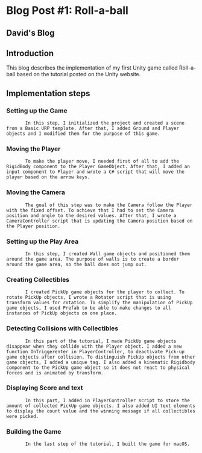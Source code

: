 # Blog Post #1: Roll-a-ball

## David's Blog

## Introduction
This blog describes the implementation of my first Unity game called Roll-a-ball based on the tutorial posted on the Unity website.

## Implementation steps

### Setting up the Game
           In this step, I initialized the project and created a scene from a Basic URP template. After that, I added Ground and Player objects and I modified them for the purpose of this game.

### Moving the Player
           To make the player move, I needed first of all to add the RigidBody component to the Player GameObject. After that, I added an input component to Player and wrote a C# script that will move the player based on the arrow keys.

### Moving the Camera
           The goal of this step was to make the Camera follow the Player with the fixed offset. To achieve that I had to set the Camera position and angle to the desired values. After that, I wrote a CameraController script that is updating the Camera position based on the Player position.

### Setting up the Play Area
           In this step, I created Wall game objects and positioned them around the game area. The purpose of walls is to create a border around the game area, so the ball does not jump out.

### Creating Collectibles
           I created PickUp game objects for the player to collect. To rotate PickUp objects, I wrote a Rotator script that is using transform values for rotation. To simplify the manipulation of PickUp game objects, I used Prefab to be able to make changes to all instances of PickUp objects on one place.

### Detecting Collisions with Collectibles
           In this part of the tutorial, I made PickUp game objects disappear when they collide with the Player object. I added a new function OnTriggerenter in PlayerController, to deactivate Pick-up game objects after collision. To distinguish PickUp objects from other game objects, I added a unique tag. I also added a kinematic Rigidbody component to the PickUp game object so it does not react to physical forces and is animated by transform.

### Displaying Score and text
           In this part, I added in PlayerController script to store the amount of collected PickUp game objects. I also added UI text elements to display the count value and the winning message if all collectibles were picked.

### Building the Game
           In the last step of the tutorial, I built the game for macOS.
 


